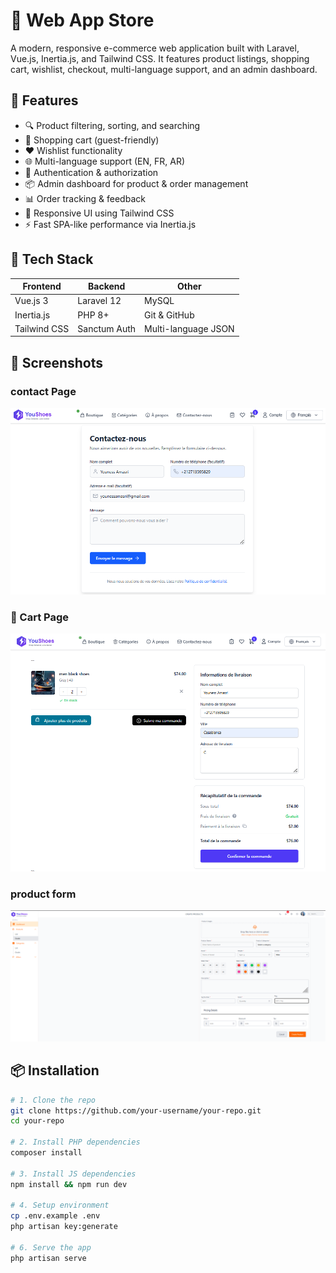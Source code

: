 # 🛒 Web App Store

A modern, responsive e-commerce web application built with Laravel, Vue.js, Inertia.js, and Tailwind CSS. It features product listings, shopping cart, wishlist, checkout, multi-language support, and an admin dashboard.

## 🚀 Features

- 🔍 Product filtering, sorting, and searching
- 🛒 Shopping cart (guest-friendly)
- ❤️ Wishlist functionality
- 🌐 Multi-language support (EN, FR, AR)
- 👤 Authentication & authorization
- 📦 Admin dashboard for product & order management
- 📊 Order tracking & feedback
- 🎨 Responsive UI using Tailwind CSS
- ⚡ Fast SPA-like performance via Inertia.js

## 🧰 Tech Stack

| Frontend         | Backend       | Other               |
|------------------|---------------|---------------------|
| Vue.js 3         | Laravel 12    | MySQL               |
| Inertia.js       | PHP 8+        | Git & GitHub        |
| Tailwind CSS     | Sanctum Auth  | Multi-language JSON |

## 📸 Screenshots

### contact Page
![Contact](screenshots/contact.png)

### 🛒 Cart Page
![Cart](screenshots/cart.png)

### product form
![create-product](screenshots/new-product.png)

## 📦 Installation

```bash
# 1. Clone the repo
git clone https://github.com/your-username/your-repo.git
cd your-repo

# 2. Install PHP dependencies
composer install

# 3. Install JS dependencies
npm install && npm run dev

# 4. Setup environment
cp .env.example .env
php artisan key:generate

# 6. Serve the app
php artisan serve
